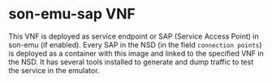 # son-emu-sap VNF

This VNF is deployed as service endpoint or SAP (Service Access Point) in son-emu (if enabled).
Every SAP in the NSD (in the field `connection points`) is deployed as a container with this image and linked to the 
specified VNF in the NSD.
It has several tools installed to generate and dump traffic to test the service in the emulator.



